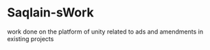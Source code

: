 # Saqlain-sWork
work done on the platform of unity related to ads and amendments in existing projects 
